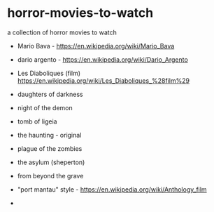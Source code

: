 horror-movies-to-watch
======================

a collection of horror movies to watch

* Mario Bava - https://en.wikipedia.org/wiki/Mario_Bava
* dario argento - https://en.wikipedia.org/wiki/Dario_Argento
* Les Diaboliques (film) https://en.wikipedia.org/wiki/Les_Diaboliques_%28film%29
* daughters of darkness

* night of the demon
* tomb of ligeia
* the haunting - original
* plague of the zombies
* the asylum (sheperton)
* from beyond the grave
* "port mantau" style - https://en.wikipedia.org/wiki/Anthology_film
* 
